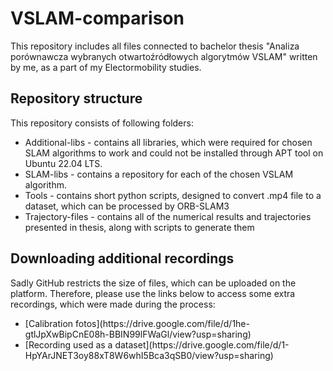 # VSLAM-comparison
This repository includes all files connected to bachelor thesis "Analiza porównawcza wybranych otwartoźródłowych algorytmów VSLAM" written by me, as a part of my Electormobility studies.

## Repository structure
This repository consists of following folders:

<ul>
  <li>Additional-libs - contains all libraries, which were required for chosen SLAM algorithms to work and could not be installed through APT tool on Ubuntu 22.04 LTS. </li>
  <li>SLAM-libs - contains a repository for each of the chosen VSLAM algorithm.</li>
  <li>Tools - contains short python scripts, designed to convert .mp4 file to a dataset, which can be processed by ORB-SLAM3</li>
  <li>Trajectory-files - contains all of the numerical results and trajectories presented in thesis, along with scripts to generate them</li>
</ul>

## Downloading additional recordings

Sadly GitHub restricts the size of files, which can be uploaded on the platform. Therefore, please use the links below to access some extra recordings, which were made during the process:

<ul>
  <li>[Calibration fotos](https://drive.google.com/file/d/1he-gtlJpXwBipCnE08h-BBIN99lFWaGl/view?usp=sharing) </li>
  <li>[Recording used as a dataset](https://drive.google.com/file/d/1-HpYArJNET3oy88xT8W6whI5Bca3qSB0/view?usp=sharing) </li>
</ul>
